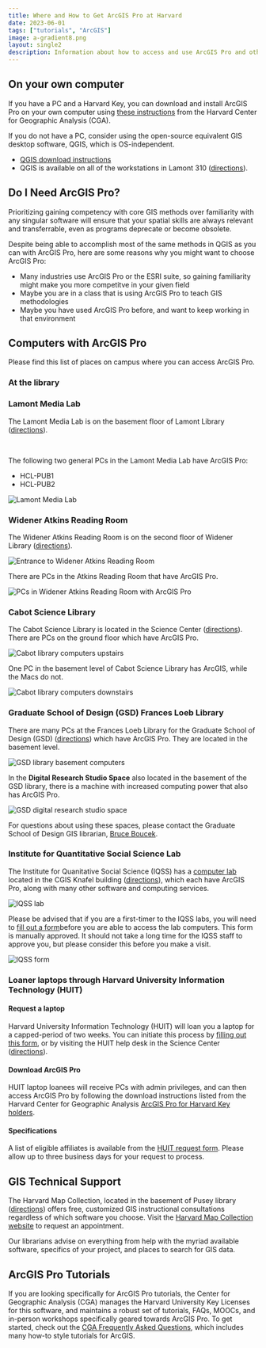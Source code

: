 ```yaml
---
title: Where and How to Get ArcGIS Pro at Harvard
date: 2023-06-01
tags: ["tutorials", "ArcGIS"]
image: a-gradient8.png
layout: single2
description: Information about how to access and use ArcGIS Pro and other ESRI products, including how to download and install ArcGIS Pro, the location of computer labs at Harvard, technical support, workshops, and tutorials. 
---
```


## On your own computer

If you have a PC and a Harvard Key, you can download and install ArcGIS Pro on your own computer using [these instructions](https://gis.harvard.edu/arcgis-pro) from the Harvard Center for Geographic Analysis (CGA).

If you do not have a PC, consider using the open-source equivalent GIS desktop software, QGIS, which is OS-independent.
- [QGIS download instructions](https://mapping.share.library.harvard.edu/tutorials/census-data-primer/download-software/)
- QGIS is available on all of the workstations in Lamont 310 ([directions](https://maps.app.goo.gl/Hzb4UFgFNbetQ3xa6)). 


## Do I Need ArcGIS Pro?

Prioritizing gaining competency with core GIS methods over familiarity with any singular software will ensure that your spatial skills are always relevant and transferrable, even as programs deprecate or become obsolete.

Despite being able to accomplish most of the same methods in QGIS as you can with ArcGIS Pro, here are some reasons why you might want to choose ArcGIS Pro:

- Many industries use ArcGIS Pro or the ESRI suite, so gaining familiarity might make you more competitve in your given field
- Maybe you are in a class that is using ArcGIS Pro to teach GIS methodologies
- Maybe you have used ArcGIS Pro before, and want to keep working in that environment


## Computers with ArcGIS Pro

Please find this list of places on campus where you can access ArcGIS Pro.

### At the library

<div class="alert-success">
<h3>Lamont Media Lab</h3>
<p>The Lamont Media Lab is on the basement floor of Lamont Library (<a href='https://maps.app.goo.gl/Hzb4UFgFNbetQ3xa6'>directions</a>).</p>
<br>
<p>The following two general PCs in the Lamont Media Lab have ArcGIS Pro:</p>
<ul>
<li>HCL-PUB1</li>
<li>HCL-PUB2</li>
</ul>
<img src="media/lamont-media-lab.jpg" alt="Lamont Media Lab">
</div>


<div class="alert-success">
<h3>Widener Atkins Reading Room</h3>
<p>The Widener Atkins Reading Room is on the second floor of Widener Library (<a href='https://maps.app.goo.gl/ZzNYNeJBnUhBq3Nk7'>directions</a>). </p>
<img src="media/atkins-reading-room.jpg" alt="Entrance to Widener Atkins Reading Room">
<p>There are PCs in the Atkins Reading Room that have ArcGIS Pro. </p>
<img src="media/atkins-widener.jpg" alt="PCs in Widener Atkins Reading Room with ArcGIS Pro">
</div>


<div class="alert-success">
<h3>Cabot Science Library</h3>
<p>The Cabot Science Library is located in the Science Center (<a href='https://maps.app.goo.gl/ZotpFXbxFDd97dHS6'>directions</a>). There are PCs on the ground floor which have ArcGIS Pro. </p>
<img src="media/cabot-upstairs.jpg" alt="Cabot library computers upstairs">
<p>One PC in the basement level of Cabot Science Library has ArcGIS, while the Macs do not. </p>
<img src="media/cabot-downstairs.jpg" alt="Cabot library computers downstairs">
</div>


<div class="alert-success">
<h3>Graduate School of Design (GSD) Frances Loeb Library</h3>
<p>There are many PCs at the Frances Loeb Library for the Graduate School of Design (GSD) (<a href='https://maps.app.goo.gl/nFRGGMQ52JEk3um67'>directions</a>) which have ArcGIS Pro. They are located in the basement level. </p>
<img src="media/gsd.jpg" alt="GSD library basement computers">
<p>In the <strong>Digital Research Studio Space</strong> also located in the basement of the GSD library, there is a machine with increased computing power that also has ArcGIS Pro. </p>
<img src="media/gsd-studio.jpg" alt="GSD digital research studio space">
<p>For questions about using these spaces, please contact the Graduate School of Design GIS librarian, <a href="https://library.harvard.edu/staff/bruce-boucek">Bruce Boucek</a>. </p>
</div>




### Institute for Quantitative Social Science Lab

The Institute for Quanitative Social Science (IQSS) has a [computer lab](https://www.iq.harvard.edu/computer-labs) located in the CGIS Knafel building ([directions](https://maps.app.goo.gl/SaiKxpSP8FrexV3x7)), which each have ArcGIS Pro, along with many other software and computing services.

![IQSS lab](media/iqss-lab.jpg)

Please be advised that if you are a first-timer to the IQSS labs, you will need to [fill out a form](https://harvard.az1.qualtrics.com/jfe/form/SV_2ivxTdteFPmzfwi?Q_CHL=qr)before you are able to access the lab computers. This form is manually approved. It should not take a long time for the IQSS staff to approve you, but please consider this before you make a visit.

![IQSS form](media/iqss-form.jpg)


### Loaner laptops through Harvard University Information Technology (HUIT)

#### Request a laptop

Harvard University Information Technology (HUIT) will loan you a laptop for a capped-period of two weeks. You can initiate this process by [filling out this form](https://harvard.service-now.com/ithelp?id=sc_cat_item&sys_id=fc5cab849710ad509af6d804a253af0a), or by visiting the HUIT help desk in the Science Center ([directions](https://maps.app.goo.gl/ZotpFXbxFDd97dHS6)). 

#### Download ArcGIS Pro
HUIT laptop loanees will receive PCs with admin privileges, and can then access ArcGIS Pro by following the download instructions listed from the Harvard Center for Geographic Analysis [ArcGIS Pro for Harvard Key holders](https://gis.harvard.edu/arcgis-pro). 

#### Specifications

A list of eligible affiliates is available from the [HUIT request form](https://harvard.service-now.com/ithelp?id=sc_cat_item&sys_id=fc5cab849710ad509af6d804a253af0a). Please allow up to three business days for your request to process.


## GIS Technical Support

The Harvard Map Collection, located in the basement of Pusey library ([directions](https://maps.app.goo.gl/gBQgTUvYNfTuGAG76)) offers free, customized GIS instructional consultations regardless of which software you choose. Visit the [Harvard Map Collection website](https://library.harvard.edu/libraries/harvard-map-collection) to request an appointment. 

Our librarians advise on everything from help with the myriad available software, specifics of your project, and places to search for GIS data. 



## ArcGIS Pro Tutorials

If you are looking specifically for ArcGIS Pro tutorials, the Center for Geographic Analysis (CGA) manages the Harvard University Key Licenses for this software, and maintains a robust set of tutorials, FAQs, MOOCs, and in-person workshops specifically geared towards ArcGIS Pro. To get started, check out the [CGA Frequently Asked Questions](https://gis.harvard.edu/faq), which includes many how-to style tutorials for ArcGIS.


